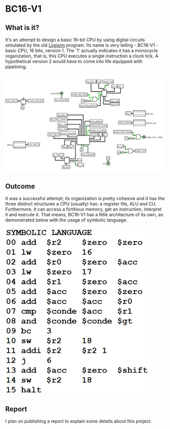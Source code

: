 # BC16-V1
## What is it?
It's an attempt to design a basic 16-bit CPU by using digital circuits simulated by the old [Logisim](http://www.cburch.com/logisim/) program.
Its name is very telling - BC16-V1 - basic CPU, 16 bits, version 1. 
The '1' actually indicates it has a monocycle organization, that is, this CPU executes a single instruction a clock tick.
A hypothetical version 2 would have to come into life equipped with pipelining.

![high_level_view](https://github.com/adfcf/bc16-v1/blob/main/high_level_view.png)

## Outcome
It was a successful attempt; its organization is pretty cohesive and it has the three distinct structures a CPU (usually) has: a register file, ALU and CU.
Furthermore, it can access a fictitious memory, get an instruction, interpret it and execute it. That means, BC16-V1 has a little architecture of its own, as demonstrated below with the usage of symbolic language.

![symbolic_language_example](https://github.com/adfcf/bc16-v1/blob/main/symbolic_language_example.png)

## Report
I plan on publishing a report to explain some details about this project.

